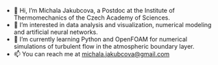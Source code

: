 - 👋 Hi, I’m Michala Jakubcova, a Postdoc at the Institute of Thermomechanics of the Czech Academy of Sciences.
- 👀 I’m interested in data analysis and visualization, numerical modeling and artificial neural networks.
- 🌱 I’m currently learning Python and OpenFOAM for numerical simulations of turbulent flow in the atmospheric boundary layer.
- 📫 You can reach me at michala.jakubcova@gmail.com

<!---
jakubcovam/jakubcovam is a ✨ special ✨ repository because its `README.md` (this file) appears on your GitHub profile.
You can click the Preview link to take a look at your changes.
- 💞️ I’m looking to collaborate on ...
--->
